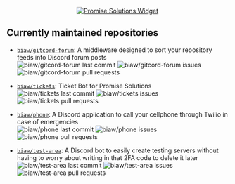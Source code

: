 <a href="https://inv.wtf/promisesolutions">
  <p align="center">
    <picture>
      <source media="(prefers-color-scheme: dark)" srcset="https://inv.wtf/widget/promisesolutions?theme=dark">
      <source media="(prefers-color-scheme: light)" srcset="https://inv.wtf/widget/promisesolutions?theme=light">
      <img alt="Promise Solutions Widget">
    </picture>
  </p>
</a>

## Currently maintained repositories

* [`biaw/gitcord-forum`](https://github.com/biaw/gitcord-forum): A middleware designed to sort your repository feeds into Discord forum posts\
![biaw/gitcord-forum last commit](https://img.shields.io/github/last-commit/biaw/gitcord-forum)
![biaw/gitcord-forum issues](https://img.shields.io/github/issues-raw/biaw/gitcord-forum)
![biaw/gitcord-forum pull requests](https://img.shields.io/github/issues-pr-raw/biaw/gitcord-forum)

* [`biaw/tickets`](https://github.com/biaw/tickets): Ticket Bot for Promise Solutions\
![biaw/tickets last commit](https://img.shields.io/github/last-commit/biaw/tickets)
![biaw/tickets issues](https://img.shields.io/github/issues-raw/biaw/tickets)
![biaw/tickets pull requests](https://img.shields.io/github/issues-pr-raw/biaw/tickets)

* [`biaw/phone`](https://github.com/biaw/phone): A Discord application to call your cellphone through Twilio in case of emergencies\
![biaw/phone last commit](https://img.shields.io/github/last-commit/biaw/phone)
![biaw/phone issues](https://img.shields.io/github/issues-raw/biaw/phone)
![biaw/phone pull requests](https://img.shields.io/github/issues-pr-raw/biaw/phone)

* [`biaw/test-area`](https://github.com/biaw/test-area): A Discord bot to easily create testing servers without having to worry about writing in that 2FA code to delete it later\
![biaw/test-area last commit](https://img.shields.io/github/last-commit/biaw/test-area)
![biaw/test-area issues](https://img.shields.io/github/issues-raw/biaw/test-area)
![biaw/test-area pull requests](https://img.shields.io/github/issues-pr-raw/biaw/test-area)

